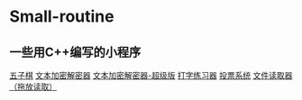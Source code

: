 ﻿# Small-routine
<h2>一些用C++编写的小程序</h2>
<p>
  <a href="https://github.com/XiyuWang2006/Small-routine/tree/master/FiveStones">五子棋</a>
  <a href="https://github.com/XiyuWang2006/Small-routine/tree/master/TextEncrypt">文本加密解密器</a>
  <a href="https://github.com/XiyuWang2006/Small-routine/tree/master/TextEncrypt - SuperEdition">文本加密解密器-超级版</a>
  <a href="https://github.com/XiyuWang2006/Small-routine/tree/master/TypeTrainer">打字练习器</a>
  <a href="https://github.com/XiyuWang2006/Small-routine/tree/master/VotingSystem">投票系统</a>
  <a href="https://github.com/XiyuWang2006/Small-routine/tree/master/FileReader">文件读取器（拖放读取）</a>
</p>
